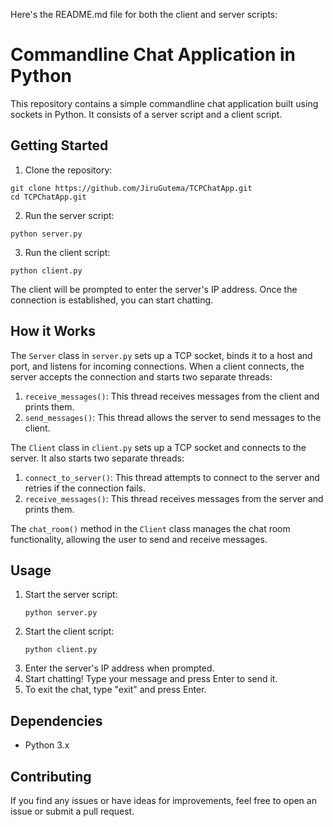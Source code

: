 Here's the README.md file for both the client and server scripts:

# Commandline Chat Application in Python

This repository contains a simple commandline chat application built using sockets in Python. It consists of a server script and a client script.

## Getting Started

1. Clone the repository:

```
git clone https://github.com/JiruGutema/TCPChatApp.git
cd TCPChatApp.git
```

2. Run the server script:

```
python server.py
```

3. Run the client script:

```
python client.py
```

The client will be prompted to enter the server's IP address. Once the connection is established, you can start chatting.

## How it Works

The `Server` class in `server.py` sets up a TCP socket, binds it to a host and port, and listens for incoming connections. When a client connects, the server accepts the connection and starts two separate threads:

1. `receive_messages()`: This thread receives messages from the client and prints them.
2. `send_messages()`: This thread allows the server to send messages to the client.

The `Client` class in `client.py` sets up a TCP socket and connects to the server. It also starts two separate threads:

1. `connect_to_server()`: This thread attempts to connect to the server and retries if the connection fails.
2. `receive_messages()`: This thread receives messages from the server and prints them.

The `chat_room()` method in the `Client` class manages the chat room functionality, allowing the user to send and receive messages.

## Usage

1. Start the server script:
   ```
   python server.py
   ```
2. Start the client script:
   ```
   python client.py
   ```
3. Enter the server's IP address when prompted.
4. Start chatting! Type your message and press Enter to send it.
5. To exit the chat, type "exit" and press Enter.

## Dependencies

- Python 3.x

## Contributing

If you find any issues or have ideas for improvements, feel free to open an issue or submit a pull request.